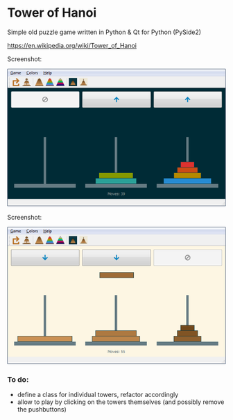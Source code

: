 # Tower of Hanoi
Simple old puzzle game written in Python & Qt for Python (PySide2)

https://en.wikipedia.org/wiki/Tower_of_Hanoi

Screenshot:

![Screenshot – dark background, rainbow colors, six disks](screenshots/dark-bg.png)

Screenshot:

![Screenshot – light background, natural colors, seven disks](screenshots/light-bg.png)

### To do:
* define a class for individual towers, refactor accordingly
* allow to play by clicking on the towers themselves (and possibly remove the pushbuttons)
